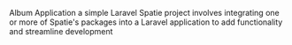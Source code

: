Album Application a simple Laravel Spatie project involves integrating one or more of Spatie's packages into a Laravel application to add functionality and streamline development
